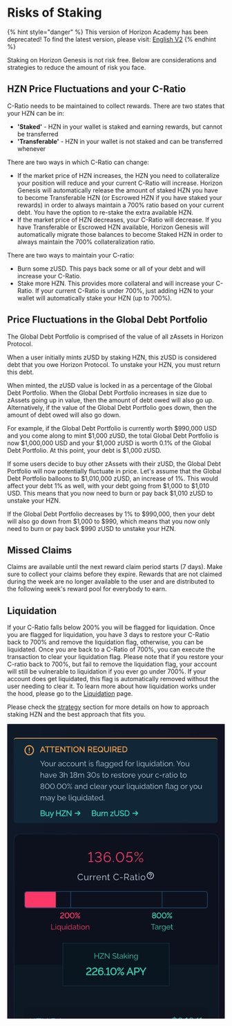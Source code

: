 # Risks of Staking

{% hint style="danger" %}
This version of Horizon Academy has been deprecated! To find the latest version, please visit: [English V2](https://academy.horizonprotocol.com/)
{% endhint %}

Staking on Horizon Genesis is not risk free. Below are considerations and strategies to reduce the amount of risk you face.

## HZN Price Fluctuations and your C-Ratio <a href="#hzn-price-fluctuations-and-your-c-ratio" id="hzn-price-fluctuations-and-your-c-ratio"></a>

C-Ratio needs to be maintained to collect rewards. There are two states that your HZN can be in:

* **'Staked'** - HZN in your wallet is staked and earning rewards, but cannot be transferred
* **'Transferable'** - HZN in your wallet is not staked and can be transferred whenever

There are two ways in which C-Ratio can change:

* If the market price of HZN increases, the HZN you need to collateralize your position will reduce and your current C-Ratio will increase. Horizon Genesis will automatically release the amount of staked HZN you have to become Transferable HZN (or Escrowed HZN if you have staked your rewards) in order to always maintain a 700% ratio based on your current debt. You have the option to re-stake the extra available HZN.
* If the market price of HZN decreases, your C-Ratio will decrease. If you have Transferable or Escrowed HZN available, Horizon Genesis will automatically migrate those balances to become Staked HZN in order to always maintain the 700% collateralization ratio.

There are two ways to maintain your C-ratio:

* Burn some zUSD. This pays back some or all of your debt and will increase your C-Ratio.
* Stake more HZN. This provides more collateral and will increase your C-Ratio. If your current C-Ratio is under 700%, just adding HZN to your wallet will automatically stake your HZN (up to 700%).

## Price Fluctuations in the Global Debt Portfolio

The Global Debt Portfolio is comprised of the value of all zAssets in Horizon Protocol.

When a user initially mints zUSD by staking HZN, this zUSD is considered debt that you owe Horizon Protocol. To unstake your HZN, you must return this debt.

When minted, the zUSD value is locked in as a percentage of the Global Debt Portfolio. When the Global Debt Portfolio increases in size due to zAssets going up in value, then the amount of debt owed will also go up. Alternatively, if the value of the Global Debt Portfolio goes down, then the amount of debt owed will also go down.

For example, if the Global Debt Portfolio is currently worth $990,000 USD and you come along to mint $1,000 zUSD, the total Global Debt Portfolio is now $1,000,000 USD and your $1,000 zUSD is worth 0.1% of the Global Debt Portfolio. At this point, your debt is $1,000 zUSD.

If some users decide to buy other zAssets with their zUSD, the Global Debt Portfolio will now potentially fluctuate in price. Let's assume that the Global Debt Portfolio balloons to $1,010,000 zUSD, an increase of 1%. This would affect your debt 1% as well, with your debt going from $1,000 to $1,010 USD. This means that you now need to burn or pay back $1,010 zUSD to unstake your HZN.

If the Global Debt Portfolio decreases by 1% to $990,000, then your debt will also go down from $1,000 to $990, which means that you now only need to burn or pay back $990 zUSD to unstake your HZN.

## Missed Claims <a href="#missed-claims" id="missed-claims"></a>

Claims are available until the next reward claim period starts (7 days). Make sure to collect your claims before they expire. Rewards that are not claimed during the week are no longer available to the user and are distributed to the following week's reward pool for everybody to earn.

## Liquidation

If your C-Ratio falls below 200% you will be flagged for liquidation. Once you are flagged for liquidation, you have 3 days to restore your C-Ratio back to 700% and remove the liquidation flag, otherwise, you can be liquidated. Once you are back to a C-Ratio of 700%, you can execute the transaction to clear your liquidation flag. Please note that if you restore your C-ratio back to 700%, but fail to remove the liquidation flag, your account will still be vulnerable to liquidation if you ever go under 700%. If your account does get liquidated, this flag is automatically removed without the user needing to clear it. To learn more about how liquidation works under the hood, please go to the [Liquidation](liquidation.md) page.

Please check the [strategy](c-ratio-strategies.md) section for more details on how to approach staking HZN and the best approach that fits you.

![](../../.gitbook/assets/hzn-docs-liquidation1.png)
